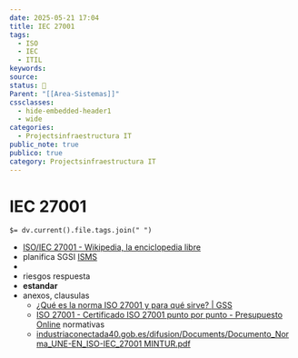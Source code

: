 ```yaml
---
date: 2025-05-21 17:04
title: IEC 27001
tags:
  - ISO
  - IEC
  - ITIL
keywords: 
source: 
status: 📌
Parent: "[[Area-Sistemas]]"
cssclasses:
  - hide-embedded-header1
  - wide
categories:
  - Projectsinfraestructura IT
public_note: true
publico: true
category: Projectsinfraestructura IT
---
```

# IEC 27001
`$= dv.current().file.tags.join(" ")`

- [ISO/IEC 27001 - Wikipedia, la enciclopedia libre](https://es.wikipedia.org/wiki/ISO/IEC_27001) 
- planifica SGSI [ISMS](/projects/infraestructura%20it/isms/)
- 
- riesgos respuesta
- **estandar**
- anexos, clausulas
	- [¿Qué es la norma ISO 27001 y para qué sirve? | GSS](https://www.globalsuitesolutions.com/es/que-es-la-norma-iso-27001-y-para-que-sirve/) 
	- [ISO 27001 - Certificado ISO 27001 punto por punto - Presupuesto Online](https://www.normaiso27001.es/) normativas
	- [industriaconectada40.gob.es/difusion/Documents/Documento\_Norma\_UNE-EN\_ISO-IEC\_27001 MINTUR.pdf](https://www.industriaconectada40.gob.es/difusion/Documents/Documento_Norma_UNE-EN_ISO-IEC_27001%20MINTUR.pdf) 